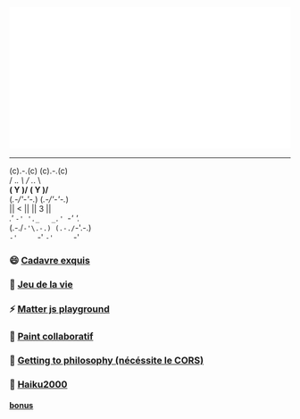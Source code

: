 <img src="svg.svg">



   _     _       _     _     
  (c).-.(c)     (c).-.(c)    
   / ._. \       / ._. \     
 __\( Y )/__   __\( Y )/__   
(_.-/'-'\-._) (_.-/'-'\-._)  
   || < ||       || 3 ||     
 _.' `-' '._   _.' `-' '._   
(.-./`-'\.-.) (.-./`-'\.-.)  
 `-'     `-'   `-'     `-'   


### 😄 [Cadavre exquis](https://chill.exemple.xyz/)

### 🌱 [Jeu de la vie](http://game-of-floune.herokuapp.com/)

### ⚡ [Matter js playground](http://regarde.surge.sh)

### 🔭 [Paint collaboratif](https://megapaint.herokuapp.com/)

### 💬 [Getting to philosophy (nécéssite le CORS)](http://get-to-philosophy.surge.sh/)

### 🤔 [Haiku2000](https://haiku2000.herokuapp.com/)

#### [bonus](http://pluiedebite.surge.sh/)


